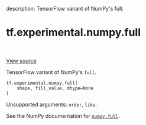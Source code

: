 description: TensorFlow variant of NumPy's full.

<div itemscope itemtype="http://developers.google.com/ReferenceObject">
<meta itemprop="name" content="tf.experimental.numpy.full" />
<meta itemprop="path" content="Stable" />
</div>

# tf.experimental.numpy.full

<!-- Insert buttons and diff -->

<table class="tfo-notebook-buttons tfo-api nocontent" align="left">

</table>

<a target="_blank" class="external" href="/code/stable/tensorflow/python/ops/numpy_ops/np_array_ops.py">View source</a>



TensorFlow variant of NumPy's `full`.


<pre class="devsite-click-to-copy prettyprint lang-py tfo-signature-link">
<code>tf.experimental.numpy.full(
    shape, fill_value, dtype=None
)
</code></pre>



<!-- Placeholder for "Used in" -->

Unsupported arguments: `order`, `like`.

See the NumPy documentation for [`numpy.full`](https://numpy.org/doc/stable/reference/generated/numpy.full.html).